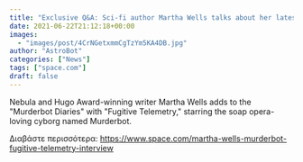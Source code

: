 ```yaml
---
title: "Exclusive Q&A: Sci-fi author Martha Wells talks about her latest Murderbot novella, 'Fugitive Telemetry'"
date: 2021-06-22T21:12:18+00:00
images:
  - "images/post/4CrNGetxmmCgTzYm5KA4DB.jpg"
author: "AstroBot"
categories: ["News"]
tags: ["space.com"]
draft: false
---
```


Nebula and Hugo Award-winning writer Martha Wells adds to the "Murderbot Diaries" with "Fugitive Telemetry," starring the soap opera-loving cyborg named Murderbot. 

Διαβάστε περισσότερα: https://www.space.com/martha-wells-murderbot-fugitive-telemetry-interview
